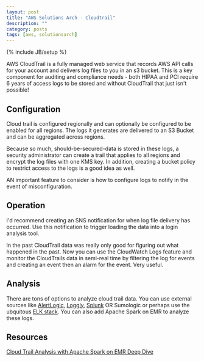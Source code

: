 ```yaml
---
layout: post
title: "AWS Solutions Arch - Cloudtrail"
description: ""
category: posts
tags: [aws, solutionsarch]
---
```

{% include JB/setup %}

AWS CloudTrail is a fully managed web service that records AWS API calls for your account and delivers log files to you in an s3 bucket. This is a key component for auditing and compliance needs - both HIPAA and PCI require 6 years of access logs to be stored and without CloudTrail that just isn't possible! 

## Configuration
Cloud trail is configured regionally and can optionally be configured to be enabled for all regions. The logs it generates are delivered to an S3 Bucket and can be aggregated across regions.

Because so much, should-be-secured-data is stored in these logs, a security administrator can create a trail that applies to all regions and encrypt the log files with one KMS key. In addition, creating a bucket policy to restrict access to the logs is a good idea as well.

AN important feature to consider is how to configure logs to notify in the event of misconfiguration.

## Operation
I'd recommend creating an SNS notification for when log file delivery has occurred. Use this notification to trigger loading the data into a login analysis tool. 

In the past CloudTrail data was really only good for figuring out what happened in the past. Now you can use the CloudWatch Logs feature and monitor the CloudTrails data in semi-real time by filtering the log for events and creating an event then an alarm for the event. Very useful.


## Analysis
There are tons of options to analyze cloud trail data. You can use external sources like [AlertLogic](https://www.alertlogic.com/solutions/log-correlation-and-analysis/), [Loggly](https://www.loggly.com/intro-to-log-management/), [Splunk](https://www.splunk.com/) OR Sumologic or perhaps use the ubquitous [ELK stack](https://www.elastic.co/webinars/introduction-elk-stack). You can also add Apache Spark on EMR to analyze these logs.

## Resources
[Cloud Trail Analysis with Apache Spark on EMR Deep Dive](https://www.youtube.com/watch?v=oZ8HswQSbNQ)